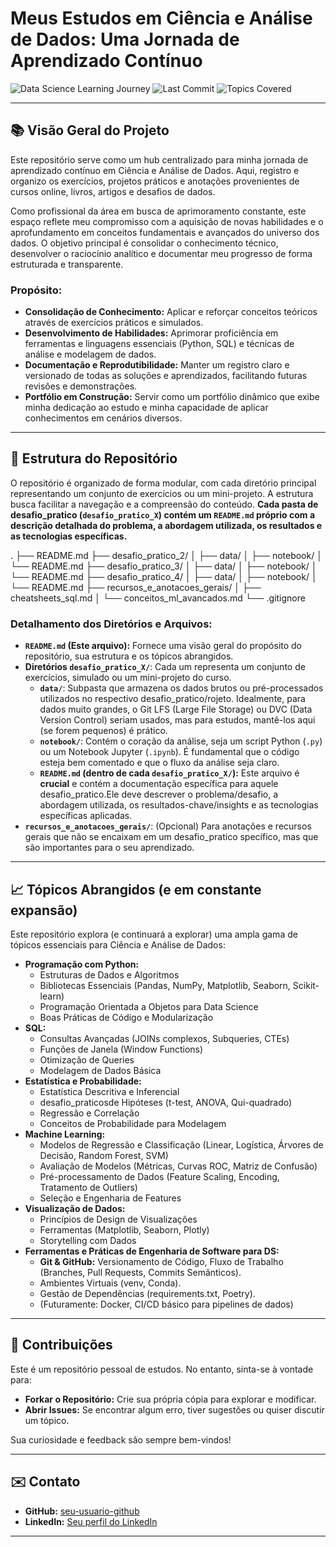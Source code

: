 # Meus Estudos em Ciência e Análise de Dados: Uma Jornada de Aprendizado Contínuo

![Data Science Learning Journey](https://img.shields.io/badge/Status-Em%20Progresso-blue?style=for-the-badge&logo=github)
![Last Commit](https://img.shields.io/github/last-commit/leomeduna/data-analytics-playground/main?style=for-the-badge&label=Última%20Atualização)
![Topics Covered](https://img.shields.io/badge/Tópicos-Python%2C%20SQL%2C%20Estatística%2C%20ML%2C%20Visualização-informational?style=for-the-badge)

---

## 📚 Visão Geral do Projeto

Este repositório serve como um hub centralizado para minha jornada de aprendizado contínuo em Ciência e Análise de Dados. Aqui, registro e organizo os exercícios, projetos práticos e anotações provenientes de cursos online, livros, artigos e desafios de dados.

Como profissional da área em busca de aprimoramento constante, este espaço reflete meu compromisso com a aquisição de novas habilidades e o aprofundamento em conceitos fundamentais e avançados do universo dos dados. O objetivo principal é consolidar o conhecimento técnico, desenvolver o raciocínio analítico e documentar meu progresso de forma estruturada e transparente.

### Propósito:

* **Consolidação de Conhecimento:** Aplicar e reforçar conceitos teóricos através de exercícios práticos e simulados.
* **Desenvolvimento de Habilidades:** Aprimorar proficiência em ferramentas e linguagens essenciais (Python, SQL) e técnicas de análise e modelagem de dados.
* **Documentação e Reprodutibilidade:** Manter um registro claro e versionado de todas as soluções e aprendizados, facilitando futuras revisões e demonstrações.
* **Portfólio em Construção:** Servir como um portfólio dinâmico que exibe minha dedicação ao estudo e minha capacidade de aplicar conhecimentos em cenários diversos.

---

## 📂 Estrutura do Repositório

O repositório é organizado de forma modular, com cada diretório principal representando um conjunto de exercícios ou um mini-projeto. A estrutura busca facilitar a navegação e a compreensão do conteúdo. **Cada pasta de desafio_pratico (`desafio_pratico_X`) contém um `README.md` próprio com a descrição detalhada do problema, a abordagem utilizada, os resultados e as tecnologias específicas.**

.
├── README.md
├── desafio_pratico_2/
│   ├── data/
│   ├── notebook/
│   └── README.md
├── desafio_pratico_3/
│   ├── data/
│   ├── notebook/
│   └── README.md
├── desafio_pratico_4/
│   ├── data/
│   ├── notebook/
│   └── README.md
├── recursos_e_anotacoes_gerais/
│   ├── cheatsheets_sql.md
│   └── conceitos_ml_avancados.md
└── .gitignore


### Detalhamento dos Diretórios e Arquivos:

* **`README.md` (Este arquivo):** Fornece uma visão geral do propósito do repositório, sua estrutura e os tópicos abrangidos.
* **Diretórios `desafio_pratico_X/`**: Cada um representa um conjunto de exercícios, simulado ou um mini-projeto do curso.
    * **`data/`**: Subpasta que armazena os dados brutos ou pré-processados utilizados no respectivo desafio_pratico/rojeto. Idealmente, para dados muito grandes, o Git LFS (Large File Storage) ou DVC (Data Version Control) seriam usados, mas para estudos, mantê-los aqui (se forem pequenos) é prático.
    * **`notebook/`**: Contém o coração da análise, seja um script Python (`.py`) ou um Notebook Jupyter (`.ipynb`). É fundamental que o código esteja bem comentado e que o fluxo da análise seja claro.
    * **`README.md` (dentro de cada `desafio_pratico_X/`):** Este arquivo é **crucial** e contém a documentação específica para aquele desafio_pratico.Ele deve descrever o problema/desafio, a abordagem utilizada, os resultados-chave/insights e as tecnologias específicas aplicadas.
* **`recursos_e_anotacoes_gerais/`**: (Opcional) Para anotações e recursos gerais que não se encaixam em um desafio_pratico specífico, mas que são importantes para o seu aprendizado.

---

## 📈 Tópicos Abrangidos (e em constante expansão)

Este repositório explora (e continuará a explorar) uma ampla gama de tópicos essenciais para Ciência e Análise de Dados:

* **Programação com Python:**
    * Estruturas de Dados e Algoritmos
    * Bibliotecas Essenciais (Pandas, NumPy, Matplotlib, Seaborn, Scikit-learn)
    * Programação Orientada a Objetos para Data Science
    * Boas Práticas de Código e Modularização
* **SQL:**
    * Consultas Avançadas (JOINs complexos, Subqueries, CTEs)
    * Funções de Janela (Window Functions)
    * Otimização de Queries
    * Modelagem de Dados Básica
* **Estatística e Probabilidade:**
    * Estatística Descritiva e Inferencial
    * desafio_praticosde Hipóteses (t-test, ANOVA, Qui-quadrado)
    * Regressão e Correlação
    * Conceitos de Probabilidade para Modelagem
* **Machine Learning:**
    * Modelos de Regressão e Classificação (Linear, Logística, Árvores de Decisão, Random Forest, SVM)
    * Avaliação de Modelos (Métricas, Curvas ROC, Matriz de Confusão)
    * Pré-processamento de Dados (Feature Scaling, Encoding, Tratamento de Outliers)
    * Seleção e Engenharia de Features
* **Visualização de Dados:**
    * Princípios de Design de Visualizações
    * Ferramentas (Matplotlib, Seaborn, Plotly)
    * Storytelling com Dados
* **Ferramentas e Práticas de Engenharia de Software para DS:**
    * **Git & GitHub:** Versionamento de Código, Fluxo de Trabalho (Branches, Pull Requests, Commits Semânticos).
    * Ambientes Virtuais (venv, Conda).
    * Gestão de Dependências (requirements.txt, Poetry).
    * (Futuramente: Docker, CI/CD básico para pipelines de dados)

---

## 🤝 Contribuições

Este é um repositório pessoal de estudos. No entanto, sinta-se à vontade para:

* **Forkar o Repositório:** Crie sua própria cópia para explorar e modificar.
* **Abrir Issues:** Se encontrar algum erro, tiver sugestões ou quiser discutir um tópico.

Sua curiosidade e feedback são sempre bem-vindos!

---

## ✉️ Contato

* **GitHub:** [seu-usuario-github](https://github.com/leomeduna)
* **LinkedIn:** [Seu perfil do LinkedIn](https://www.linkedin.com/in/leonardo-meduna)

---
